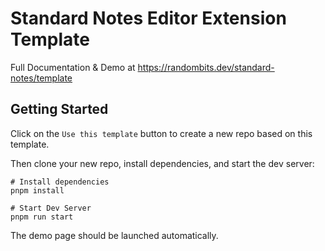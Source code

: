 # Standard Notes Editor Extension Template

Full Documentation & Demo at https://randombits.dev/standard-notes/template

## Getting Started

Click on the `Use this template` button to create a new repo based on this template.

Then clone your new repo, install dependencies, and start the dev server:

```
# Install dependencies
pnpm install

# Start Dev Server
pnpm run start
```

The demo page should be launched automatically.
